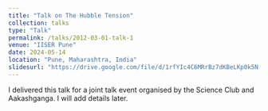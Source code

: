 ```yaml
---
title: "Talk on The Hubble Tension"
collection: talks
type: "Talk"
permalink: /talks/2012-03-01-talk-1
venue: "IISER Pune"
date: 2024-05-14
location: "Pune, Maharashtra, India"
slidesurl: "https://drive.google.com/file/d/1rfYIc4C6MRrBz7dKBeLKp0k5N-1kKxbf/view?usp=sharing"
---
```


I delivered this talk for a joint talk event organised by the Science Club and Aakashganga. I will add details later.